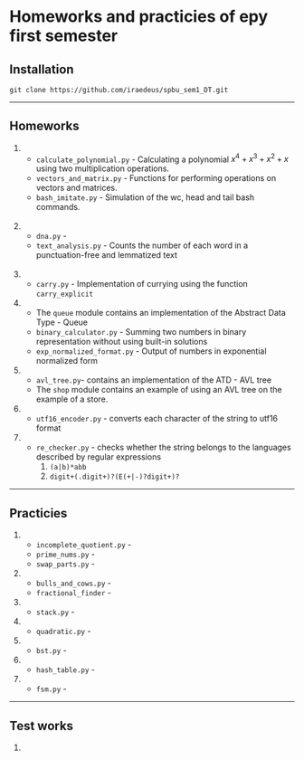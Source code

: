 # Homeworks and practicies of еру first semester

<!--Installation-->
## Installation
```
git clone https://github.com/iraedeus/spbu_sem1_DT.git
```

---
## Homeworks
1. - ``calculate_polynomial.py`` - Calculating a polynomial $x^4 + x^3 + x^2 + x$ using two multiplication operations.
   - ``vectors_and_matrix.py`` - Functions for performing operations on vectors and matrices.
   - ``bash_imitate.py`` - Simulation of the wc, head and tail bash commands.  
&nbsp;
2. - ``dna.py`` - 
   - ``text_analysis.py`` - Counts the number of each word in a punctuation-free and lemmatized text  
&nbsp;
3. - ``carry.py`` - Implementation of currying using the function ``carry_explicit ``
&nbsp;
4. - The ``queue`` module contains an implementation of the Abstract Data Type - Queue
   - ``binary_calculator.py`` - Summing two numbers in binary representation without using built-in solutions
   - ``exp_normalized_format.py`` - Output of numbers in exponential normalized form
&nbsp;
5. - ``avl_tree.py``- contains an implementation of the ATD - AVL tree
   - The ``shop`` module contains an example of using an AVL tree on the example of a store.
&nbsp;
6. - ``utf16_encoder.py`` - converts each character of the string to utf16 format
&nbsp;
7. - ``re_checker.py`` - checks whether the string belongs to the languages described by regular expressions 
     1) ``(a|b)*abb``
     2) ``digit+(.digit+)?(E(+|-)?digit+)?``
---
## Practicies
1. - ``incomplete_quotient.py`` - 
   - ``prime_nums.py`` - 
   - ``swap_parts.py`` - 
&nbsp;
2. - ``bulls_and_cows.py`` - 
   - ``fractional_finder`` - 
&nbsp;
3. - ``stack.py`` -
&nbsp;
4. - ``quadratic.py`` - 
&nbsp;
5. - ``bst.py`` - 
&nbsp;
6. - ``hash_table.py`` - 
&nbsp;
7. - ``fsm.py`` -
---

## Test works

1.